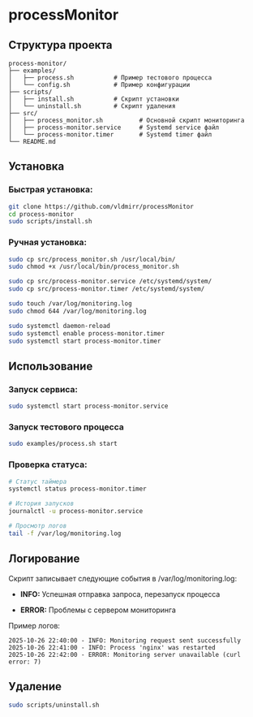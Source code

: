 # processMonitor

## Структура проекта

```text
process-monitor/
├── examples/
│   ├── process.sh           # Пример тестового процесса
│   └── config.sh            # Пример конфигурации
├── scripts/
│   ├── install.sh           # Скрипт установки
│   └── uninstall.sh         # Скрипт удаления
├── src/
│   ├── process_monitor.sh          # Основной скрипт мониторинга
│   ├── process-monitor.service     # Systemd service файл
│   └── process-monitor.timer       # Systemd timer файл
└── README.md
```

## Установка

### Быстрая установка:

```bash
git clone https://github.com/vldmirr/processMonitor
cd process-monitor
sudo scripts/install.sh
```

### Ручная установка:

```bash
sudo cp src/process_monitor.sh /usr/local/bin/
sudo chmod +x /usr/local/bin/process_monitor.sh

sudo cp src/process-monitor.service /etc/systemd/system/
sudo cp src/process-monitor.timer /etc/systemd/system/

sudo touch /var/log/monitoring.log
sudo chmod 644 /var/log/monitoring.log

sudo systemctl daemon-reload
sudo systemctl enable process-monitor.timer
sudo systemctl start process-monitor.timer
```

## Использование 

### Запуск сервиса:

```bash
sudo systemctl start process-monitor.service
```

### Запуск тестового процесса

```bash
sudo examples/process.sh start
```

### Проверка статуса:

```bash
# Статус таймера
systemctl status process-monitor.timer

# История запусков
journalctl -u process-monitor.service

# Просмотр логов
tail -f /var/log/monitoring.log
```

## Логирование

Скрипт записывает следующие события в /var/log/monitoring.log:

- **INFO:** Успешная отправка запроса, перезапуск процесса

- **ERROR:** Проблемы с сервером мониторинга

Пример логов:

```text
2025-10-26 22:40:00 - INFO: Monitoring request sent successfully
2025-10-26 22:41:00 - INFO: Process 'nginx' was restarted
2025-10-26 22:42:00 - ERROR: Monitoring server unavailable (curl error: 7)
```

## Удаление 

```bash
sudo scripts/uninstall.sh
```